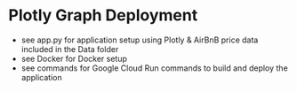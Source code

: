 # Plotly Graph Deployment

* see app.py for application setup using Plotly & AirBnB price data included in the Data folder
* see Docker for Docker setup
* see commands for Google Cloud Run commands to build and deploy the application
